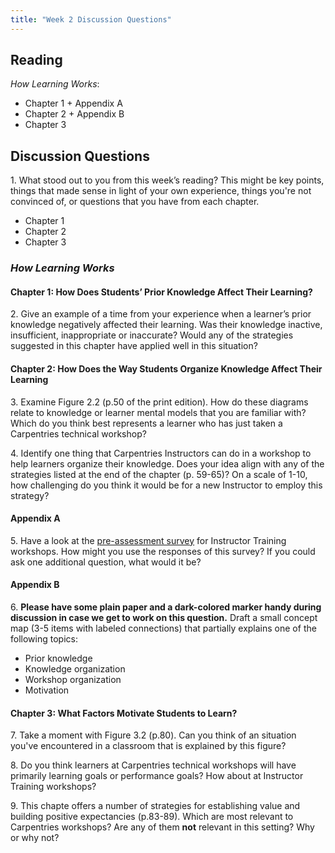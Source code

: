 ```yaml
---
title: "Week 2 Discussion Questions"
---
```

## Reading
_How Learning Works_: 
- Chapter 1 + Appendix A
- Chapter 2 + Appendix B
- Chapter 3

## Discussion Questions

1\. What stood out to you from this week’s reading? This might be key points, things that made sense in light of your own experience, things you're not convinced of, or questions that you have from each chapter.
- Chapter 1
- Chapter 2
- Chapter 3

### _How Learning Works_

#### Chapter 1: How Does Students’ Prior Knowledge Affect Their Learning?

2\.  Give an example of a time from your experience when a learner’s prior knowledge negatively affected their learning. Was 
their knowledge inactive, insufficient, inappropriate or inaccurate? Would any of the strategies suggested in this chapter 
have applied well in this situation?
    
#### Chapter 2: How Does the Way Students Organize Knowledge Affect Their Learning

3\. Examine Figure 2.2 (p.50 of the print edition). How do these diagrams relate to knowledge or learner mental models that 
you are familiar with? Which do you think best represents a learner who has just taken a Carpentries technical workshop? 

4\. Identify one thing that Carpentries Instructors can do in a workshop to help learners organize their knowledge. Does 
your idea align with any of the strategies listed at the end of the chapter (p. 59-65)? On a scale of 1-10, how challenging 
do you think it would be for a new Instructor to employ this strategy?

#### Appendix A
5\. Have a look at the [pre-assessment survey](https://www.surveymonkey.com/r/Preview/?sm=pRLWB3SiycOkcDiF9r3UP5tGr2zOHWJy_2BRNgUdCAjNuIlHUEY1KC2IWSB2dl2tqg) for Instructor Training workshops. How might you use the responses of this survey? If you could ask one additional question, what would it be?

#### Appendix B
6\. **Please have some plain paper and a dark-colored marker handy during discussion in case we get to work on this question.** Draft a small concept map (3-5 items with labeled connections) that partially explains one of the following topics:

* Prior knowledge
* Knowledge organization
* Workshop organization
* Motivation

#### Chapter 3: What Factors Motivate Students to Learn?

7\. Take a moment with Figure 3.2 (p.80). Can you think of an situation you've encountered in a classroom that is explained 
by this figure?

8\. Do you think learners at Carpentries technical workshops will have primarily learning goals or performance goals? How about at Instructor Training workshops?

9\. This chapte offers a number of strategies for establishing value and building positive expectancies (p.83-89). Which are most relevant to Carpentries workshops? Are any of them **not** relevant in this setting? Why or why not?



